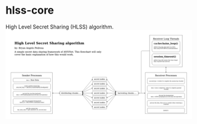 # hlss-core
High Level Secret Sharing (HLSS) algorithm.
![the basic flowchart of hlss](https://raw.githubusercontent.com/angeloped/hlss-core/master/hlss-core.jpg)
